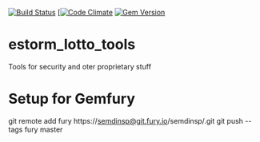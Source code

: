 [![Build Status](https://magnum.travis-ci.com/semdinsp/estorm_lotto_tools.png?token=fw5zxPYM6WV8YEvtmrxJ&branch=master)](https://magnum.travis-ci.com/semdinsp/estorm_lotto_tools)
[[![Code Climate](https://codeclimate.com/repos/5308ca80695680067600452f/badges/7d75a935ef5116947595/gpa.png)](https://codeclimate.com/repos/5308ca80695680067600452f/feed)
[![Gem Version](https://badge.fury.io/rb/estorm_lotto_tools.png)](http://badge.fury.io/rb/estorm_lotto_tools)

estorm_lotto_tools
============

Tools for security and oter proprietary stuff


Setup for Gemfury
=================
git remote add fury https://semdinsp@git.fury.io/semdinsp/<package-name>.git
git push --tags fury master


